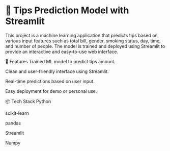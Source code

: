 # 🧠 Tips Prediction Model with Streamlit
This project is a machine learning application that predicts tips based on various input features such as total bill, gender, smoking status, day, time, and number of people.
The model is trained and deployed using Streamlit to provide an interactive and easy-to-use web interface.

🚀 Features
Trained ML model to predict tips amount.

Clean and user-friendly interface using Streamlit.

Real-time predictions based on user input.

Easy deployment for demo or personal use.

📦 Tech Stack
Python

scikit-learn

pandas

Streamlit

Numpy
